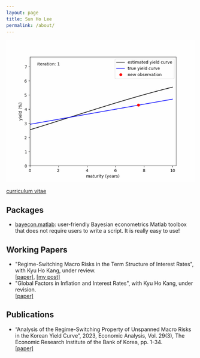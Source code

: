 ```yaml
---
layout: page
title: Sun Ho Lee
permalink: /about/
---
```


![about_fig.gif](about_fig.gif)

[curriculum vitae](https://github.com/econPreference/econPreference.github.io/blob/master/CV.pdf)

## Packages

- [bayecon.matlab](https://github.com/econPreference/bayecon.matlab): user-friendly Bayesian econometrics Matlab toolbox that does not require users to write a script. It is really easy to use!

## Working Papers

- "Regime-Switching Macro Risks in the Term Structure of Interest Rates", with Kyu Ho Kang, under review.\
  [[paper]](https://papers.ssrn.com/sol3/papers.cfm?abstract_id=4414404), [[my post]](https://econpreference.github.io/RSmacro/)
- "Global Factors in Inflation and Interest Rates", with Kyu Ho Kang, under revision.\
  [[paper]](https://papers.ssrn.com/sol3/papers.cfm?abstract_id=3874405)

## Publications

- “Analysis of the Regime-Switching Property of Unspanned Macro Risks in the Korean Yield Curve”, 2023, Economic Analysis, Vol. 29(3), The Economic Research Institute of the Bank of Korea, pp. 1-34.\
  [[paper]](https://www.bok.or.kr/imerEng/bbs/E0002726/view.do?nttId=10079763&menuNo=600346&pageIndex=1)
